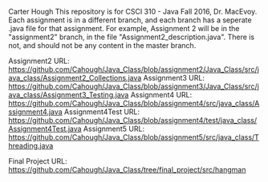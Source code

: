 Carter Hough
This repository is for CSCI 310 - Java Fall 2016, Dr. MacEvoy.
Each assignment is in a different branch, and each branch has a seperate .java file for that assignment.
For example, Assignment 2 will be in the "assignment2" branch, in the file "Assignment2_description.java".
There is not, and should not be any content in the master branch.

Assignment2 URL: https://github.com/Cahough/Java_Class/blob/assignment2/Java_Class/src/java_class/Assignment2_Collections.java
Assignment3 URL: https://github.com/Cahough/Java_Class/blob/assignment3/Java_Class/src/java_class/Assignment3_Testing.java
Assignment4 URL:
https://github.com/Cahough/Java_Class/blob/assignment4/src/java_class/Assignment4.java
Assignment4Test URL:
https://github.com/Cahough/Java_Class/blob/assignment4/test/java_class/Assignment4Test.java
Assignment5 URL:
https://github.com/Cahough/Java_Class/blob/assignment5/src/java_class/Threading.java

Final Project URL:
https://github.com/Cahough/Java_Class/tree/final_project/src/hangman
